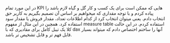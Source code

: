 در این مورد تمام KPI هایی که ممکن است برای یک کسب و کار گل و گیاه لازم باشد را پیاده کردم و با توجه مقداری که میخواهیم بر اساس آن تصمیم بگیریم به کاربر حق انتخاب دادم. یعنی میتوان انتخاب کرد از کدام اطلاعات تعداد، مقدار فروش یا مقدار سود استفاده کرد. 
همچین در این مثال از مفهوم measure table استفاده کردم. در این حالت کلا یک تیبل کامل برای مقادیری که با dax آنها را ساختم اختصاص دادم که میتواند بسیار قابل فهم تر و قابل تشخیص تر باشد. 

